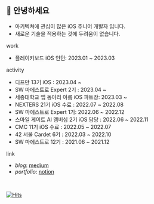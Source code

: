 ## 👋 안녕하세요
- 아키텍쳐에 관심이 많은 iOS 주니어 개발자 입니다.
- 새로운 기술을 적용하는 것에 두려움이 없습니다.

work
- 플레이키보드 iOS 인턴: 2023.01 ~ 2023.03

activity
- 디프만 13기 iOS : 2023.04 ~
- SW 마에스트로 Expert 2기 : 2023.04 ~
- 세종대학교 앱 동아리 아롬 iOS 파트장: 2023.03 ~
- NEXTERS 21기 iOS 수료 : 2022.07 ~ 2022.08
- SW 마에스트로 Expert 1기: 2022.06 ~ 2022.12
- 스마일 게이트 AI 멤버십 2기 iOS 담당 : 2022.06 ~ 2022.11
- CMC 11기 iOS 수료 : 2022.05 ~ 2022.07
- 42 서울 Cardet 6기 : 2022.03 ~ 2022.10
- SW 마에스트로 12기 : 2021.06 ~ 2021.12

link
- _blog_: [medium](https://medium.com/@mooyoung2309)
- _portfolio_: [notion](https://www.notion.so/moyoung/d1ea7a8349c84e859005a3efe5d61295?pvs=4)

<br>

[![Hits](https://hits.seeyoufarm.com/api/count/incr/badge.svg?url=https%3A%2F%2Fgithub.com%2Fmooyoung2309&count_bg=%2379C83D&title_bg=%23555555&icon=&icon_color=%23E7E7E7&title=hits&edge_flat=false)](https://hits.seeyoufarm.com)
